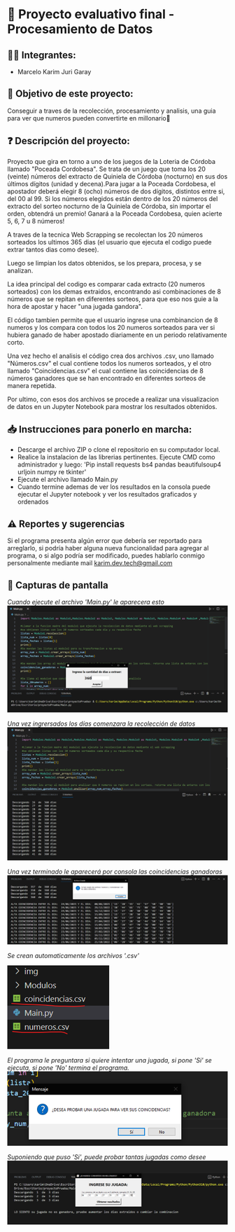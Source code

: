 # 🎰 Proyecto evaluativo final - Procesamiento de Datos

## 👨‍💻 Integrantes:
- Marcelo Karim Juri Garay


## 🎯 Objetivo de este proyecto:
Conseguir a traves de la recolección, procesamiento y analisis, una guia para ver que numeros pueden convertirte en millonario🤑


## ❓ Descripción del proyecto:
Proyecto que gira en torno a uno de los juegos de la Loteria de Córdoba llamado "Poceada Cordobesa". Se trata de un juego que toma los 20 (veinte) números del extracto de Quiniela de Córdoba (nocturno) en sus dos últimos dígitos (unidad y decena).Para jugar a la Poceada Cordobesa, el apostador deberá elegir 8 (ocho) números de dos dígitos, distintos entre si, del 00 al 99. Si los números elegidos están dentro de los 20 números del extracto del sorteo nocturno de la Quiniela de Córdoba, sin importar el orden, obtendrá un premio!
Ganará a la Poceada Cordobesa, quien acierte 5, 6, 7 u 8 números!

A traves de la tecnica Web Scrapping se recolectan los 20 números sorteados los ultimos 365 dias (el usuario que ejecuta el codigo puede extrar tantos dias como desee).

Luego se limpian los datos obtenidos, se los prepara, procesa, y se analizan.

La idea principal del codigo es comparar cada extracto (20 numeros sorteados) con los demas extraidos, encontrando asi combinaciones de 8 números que se repitan en diferentes sorteos, para que eso nos guie a la hora de apostar y hacer "una jugada gandora".

El código tambien permite que el usuario ingrese una combinancion de 8 numeros y los compara con todos los 20 numeros sorteados para ver si hubiera ganado de haber apostado diariamente en un periodo relativamente corto.

Una vez hecho el analisis el código crea dos archivos .csv, uno llamado "Números.csv" el cual contiene todos los numeros sorteados, y el otro llamado "Coincidencias.csv" el cual contiene las coincidencias de 8 números ganadores que se han encontrado en diferentes sorteos de manera repetida.

Por ultimo, con esos dos archivos se procede a realizar una visualizacion de datos en un Jupyter Notebook para mostrar los resultados obtenidos.

## 📥 Instrucciones para ponerlo en marcha:
- Descarge el archivo ZIP o clone el repositorio en su computador local.
- Realice la instalacion de las librerias pertinentes. Ejecute CMD como administrador y luego:
'Pip install requests bs4 pandas beautifulsoup4 urljoin numpy re tkinter'
- Ejecute el archivo llamado Main.py
- Cuando termine ademas de ver los resultados en la consola puede ejecutar el Jupyter notebook y ver los resultados graficados y ordenados

## ⚠️ Reportes y sugerencias
Si el programa presenta algún error que debería ser reportado para arreglarlo, si podría haber alguna nueva funcionalidad para agregar al programa, o si algo podría ser modificado, puedes hablarlo conmigo personalmente mediante mail karim.dev.tech@gmail.com

## 📸 Capturas de pantalla
*Cuando ejecute el archivo 'Main.py' le aparecera esto*
![Capturas](img/1.png)


*Una vez ingrersados los días comenzara la recolección de datos*
![Capturas](img/2.png)


*Una vez terminado le aparecerá por consola las coincidencias ganadoras*
![Capturas](img/3.png)

*Se crean automaticamente los archivos '.csv'*


![Capturas](img/4.png)

*El programa le preguntara si quiere intentar una jugada, si pone 'Si' se ejecuta, si pone 'No' termina el programa.* 
![Capturas](img/5.png)

*Suponiendo que puso 'Si', puede probar tantas jugadas como desee* 
![Capturas](img/6.png)

